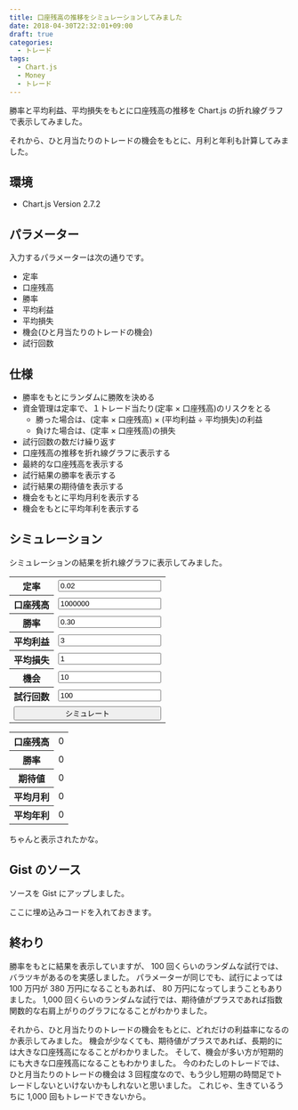 ```yaml
---
title: 口座残高の推移をシミュレーションしてみました
date: 2018-04-30T22:32:01+09:00
draft: true
categories:
  - トレード
tags:
  - Chart.js
  - Money
  - トレード
---
```


勝率と平均利益、平均損失をもとに口座残高の推移を Chart.js の折れ線グラフで表示してみました。

<!--more-->

<script src="//cdnjs.cloudflare.com/ajax/libs/Chart.js/2.7.2/Chart.bundle.min.js"></script>

それから、ひと月当たりのトレードの機会をもとに、月利と年利も計算してみました。

## 環境

* Chart.js Version 2.7.2

## パラメーター

入力するパラメーターは次の通りです。

* 定率
* 口座残高
* 勝率
* 平均利益
* 平均損失
* 機会(ひと月当たりのトレードの機会)
* 試行回数

## 仕様

* 勝率をもとにランダムに勝敗を決める
* 資金管理は定率で、１トレード当たり(定率 × 口座残高)のリスクをとる
  * 勝った場合は、(定率 × 口座残高) × (平均利益 ÷ 平均損失)の利益
  * 負けた場合は、(定率 × 口座残高)の損失
* 試行回数の数だけ繰り返す
* 口座残高の推移を折れ線グラフに表示する
* 最終的な口座残高を表示する
* 試行結果の勝率を表示する
* 試行結果の期待値を表示する
* 機会をもとに平均月利を表示する
* 機会をもとに平均年利を表示する

## シミュレーション

シミュレーションの結果を折れ線グラフに表示してみました。

<style>
  input#simulate {
    width: 100%;
  }
  input.error {
    background-color: red;
  }
  span#message {
    color: red;
  }
</style>

<div>
  <form>
    <table>
      <tr>
        <th>定率</th>
        <td><input type="text" id="fr" placeholder="0.02" value="0.02"></td>
      </tr>
      <tr>
        <th>口座残高</th>
        <td><input type="text" id="balance" placeholder="1000000" value="1000000"></td>
      </tr>
      <tr>
        <th>勝率</th>
        <td><input type="text" id="wr" placeholder="0.30" value="0.30"></td>
      </tr>
      <tr>
        <th>平均利益</th>
        <td><input type="text" id="ap" placeholder="3" value="3"></td>
      </tr>
      <tr>
        <th>平均損失</th>
        <td><input type="text" id="al" placeholder="1" value="1"></td>
      </tr>
      <tr>
        <th>機会</th>
        <td><input type="text" id="opportunity" placeholder="10" value="10"></td>
      </tr>
      <tr>
        <th>試行回数</th>
        <td><input type="text" id="count" placeholder="100" value="100"></td>
      </tr>
      <tr>
        <td colspan="2"><input type="button" id="simulate" value="シミュレート"></td>
      </tr>
    </table>
  </form>
  <span id="message"></span>
</div>

<div height="320" width="640">
  <canvas id="canvas"></canvas>
</div>

<script>
  const local = {
    chart: null,
    comma: v => v.toLocaleString(),
    validate: ids => {
      document.getElementById('message').textContent = '';
      const entered = (a, c) => {
        const e = document.getElementById(c);
        const v = e.value;
        const isValid = !(v.length === 0 || isNaN(v));
        e.className = isValid ? '' : 'error';
        return a && isValid;
      };
      if (!ids.reduce(entered, true)) {
        document.getElementById('message').textContent = 'パラメーターを数字で入力してください。';
        return false;
      }
      if (Number(document.getElementById('count').value) > 2000) {
        document.getElementById('message').textContent = '試行回数は 2000 以内で入力してください。';
        return false;
      }
      return true;
    },
    parameters: ids => {
      return ids.reduce((a, c) => {
        a[c] = Number(document.getElementById(c).value);
        return a;
      }, {});
    },
    rrr: (ap, al) => ap / al,
    wl: wr => Math.random() < wr ? 1 : -1,
    pl: (fr, balance, wl, rrr) => Math.round(fr * balance * (wl === 1 ? rrr : -1), 0),
    last: array => array[array.length - 1],
    balance: (balance, pl) => balance + pl,
    wr: wls => local.precisionRound(wls.reduce((a, c) => a + (c === 1 ? 1 : 0), 0) / wls.length, 2),
    precisionRound: (number, precision) => {
      const factor = Math.pow(10, precision);
      return Math.round(number * factor) / factor;
    },
    ev: (wr, rrr) => local.precisionRound((wr * rrr / 1) - (1 - wr * (1 / 1)), 2),
    pr: (balance, opportunity, monthly, annual) => {
      const times = monthly ? opportunity : annual ? opportunity * 12 : 0;
      // if (balance.length - 1 < times) return 0;
      const b = [];
      for (let i = 0; i < Math.ceil(balance.length / times); i++) {
        b.push(balance.slice(i * times, (i + 1) * times + 1));
      }
      const prs = b.filter(x => x.length > 1)
        .map(x => (local.last(x) - x[0]) / x[0]);
      const apr = local.precisionRound(prs.reduce((a, c) => a + c, 0) / prs.length, 2);
      return apr;
    },
    simulate: () => {
      const ids = ['fr', 'balance', 'wr', 'ap', 'al', 'opportunity', 'count'];
      if (!local.validate(ids)) return {};
      const params = local.parameters(ids);
      const result = {};
      result.rrr = local.rrr(params.ap, params.al);
      result.wl = [];
      result.pl = [];
      result.balance = [params.balance];
      for (let i = 0; i < params.count; i++) {
        result.wl.push(local.wl(params.wr));
        result.pl.push(local.pl(params.fr, local.last(result.balance), local.last(result.wl), result.rrr));
        result.balance.push(local.balance(local.last(result.balance), local.last(result.pl)));
      }
      result.wr = local.wr(result.wl);
      result.ev = local.ev(result.wr, result.rrr);
      result.monthly = local.pr(result.balance, params.opportunity, true, false);
      result.annual = local.pr(result.balance, params.opportunity, false, true);
      return result;
    },
    plot: () => {
      const result = local.simulate();
      if (!result.hasOwnProperty('balance')) return;
      local.chart.data.datasets[0].data = result.balance;
      local.chart.data.labels = result.balance.map((c, i, a) => i);
      local.chart.update();
      document.getElementById('rb').textContent = local.last(result.balance).toLocaleString();
      document.getElementById('rwr').textContent = result.wr;
      document.getElementById('rev').textContent = result.ev;
      document.getElementById('rm').textContent = result.monthly.toLocaleString();
      document.getElementById('ra').textContent = result.annual.toLocaleString();
    }
  };
  document.getElementById('simulate').addEventListener('click', () => {
    local.plot();
  });
  window.addEventListener('load', () => {
    const ctx = document.getElementById('canvas').getContext('2d');
    const data = {
      datasets: [{
        data: [],
        fill: false,
        label: '口座残高'
      }],
      labels: []
    };
    const options = {
      scales: {
        yAxes: [{
          ticks: {
            userCallback: local.comma
          }
        }]
      },
      tooltips: {
        callbacks: {
          label: (tooltipItem, data) => data.datasets[tooltipItem.datasetIndex].label + ': ' + local.comma(tooltipItem.yLabel)
        }
      }
    };
    local.chart = new Chart(ctx, {
      data: data,
      options: options,
      type: 'line'
    });
    local.plot();
  });
</script>

<div>
  <table>
    <tr>
      <th>口座残高</th>
      <td><span id="rb">0</span></td>
    </tr>
    <tr>
      <th>勝率</th>
      <td><span id="rwr">0</span></td>
    </tr>
    <tr>
      <th>期待値</th>
      <td><span id="rev">0</span></td>
    </tr>
    <tr>
      <th>平均月利</th>
      <td><span id="rm">0</span></td>
    </tr>
    <tr>
      <th>平均年利</th>
      <td><span id="ra">0</span></td>
    </tr>
  </table>
</div>

ちゃんと表示されたかな。

## Gist のソース

ソースを Gist にアップしました。

ここに埋め込みコードを入れておきます。

<script src="https://gist.github.com/va2577/997fc9c073071408b7e5c2088718967e.js"></script>

## 終わり

勝率をもとに結果を表示していますが、 100 回くらいのランダムな試行では、バラツキがあるのを実感しました。
パラメーターが同じでも、試行によっては 100 万円が 380 万円になることもあれば、 80 万円になってしまうこともありました。
1,000 回くらいのランダムな試行では、期待値がプラスであれば指数関数的な右肩上がりのグラフになることがわかりました。

それから、ひと月当たりのトレードの機会をもとに、どれだけの利益率になるのか表示してみました。
機会が少なくても、期待値がプラスであれば、長期的には大きな口座残高になることがわかりました。
そして、機会が多い方が短期的にも大きな口座残高になることもわかりました。
今のわたしのトレードでは、ひと月当たりのトレードの機会は 3 回程度なので、もう少し短期の時間足でトレードしないといけないかもしれないと思いました。
これじゃ、生きているうちに 1,000 回もトレードできないから。
